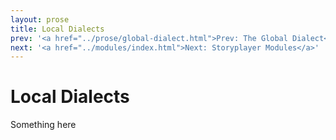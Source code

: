 ```yaml
---
layout: prose
title: Local Dialects
prev: '<a href="../prose/global-dialect.html">Prev: The Global Dialect</a>'
next: '<a href="../modules/index.html">Next: Storyplayer Modules</a>'
---
```


# Local Dialects

Something here